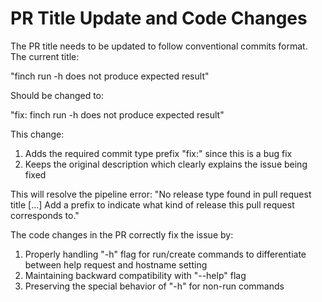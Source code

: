 # PR Title Update and Code Changes

The PR title needs to be updated to follow conventional commits format. The current title:

"finch run -h does not produce expected result"

Should be changed to:

"fix: finch run -h does not produce expected result"

This change:

1. Adds the required commit type prefix "fix:" since this is a bug fix
2. Keeps the original description which clearly explains the issue being fixed

This will resolve the pipeline error:
"No release type found in pull request title [...] Add a prefix to indicate what kind of release this pull request corresponds to."

The code changes in the PR correctly fix the issue by:

1. Properly handling "-h" flag for run/create commands to differentiate between help request and hostname setting
2. Maintaining backward compatibility with "--help" flag
3. Preserving the special behavior of "-h" for non-run commands